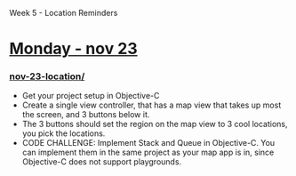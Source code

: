 Week 5 - Location Reminders

# [Monday - nov 23](nov-23-location/)
### [nov-23-location/](nov-23-location/)
* Get your project setup in Objective-C
* Create a single view controller, that has a map view that takes up most the screen, and 3 buttons below it.
* The 3 buttons should set the region on the map view to 3 cool locations, you pick the locations.
* CODE CHALLENGE: Implement Stack and Queue in Objective-C. You can implement them in the same project as your map app is in, since Objective-C does not support playgrounds.
